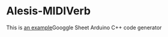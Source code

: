 # Alesis-MIDIVerb

<p>This is <a href="https://docs.google.com/spreadsheets/d/1yQemGv53Av7L-OJZtf2nkcku0w0WbReV2ulC2aUQBb0/edit?usp=sharing" title="Goggle Sheet MIDIVerb Arduino Code Generator">
an example</a>Googgle Sheet Arduino C++ code generator</p>
